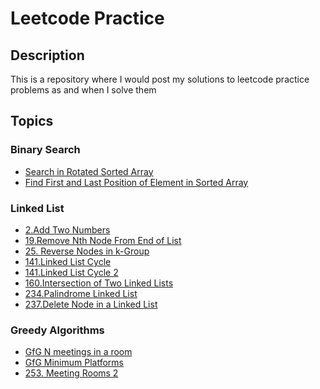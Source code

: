 # Leetcode Practice

## Description
This is a repository where I would post my solutions to leetcode practice problems as and when I solve them


## Topics 
### Binary Search
<ul>

  <li><a href="https://leetcode.com/problems/search-in-rotated-sorted-array/description/">Search in Rotated Sorted Array</a></li>
  <li><a href="https://leetcode.com/problems/find-first-and-last-position-of-element-in-sorted-array/">Find First and Last Position of Element in Sorted Array</a></li>
</ul>


### Linked List
<ul>
  <li><a href="https://leetcode.com/problems/add-two-numbers/description/">2.Add Two Numbers</a></li>
  <li><a href="https://leetcode.com/problems/remove-nth-node-from-end-of-list/description/">19.Remove Nth Node From End of List</a></li>
  <li><a href="https://leetcode.com/problems/reverse-nodes-in-k-group/description/">25. Reverse Nodes in k-Group</a></li>
  <li><a href="https://leetcode.com/problems/intersection-of-two-linked-lists/">141.Linked List Cycle</a></li>
  <li><a href="https://leetcode.com/problems/linked-list-cycle-ii/">141.Linked List Cycle 2</a></li>
  <li><a href="https://leetcode.com/problems/linked-list-cycle/">160.Intersection of Two Linked Lists</a></li>
  <li><a href="https://leetcode.com/problems/palindrome-linked-list/description/">234.Palindrome Linked List</a></li>
  <li><a href="https://leetcode.com/problems/delete-node-in-a-linked-list/description/">237.Delete Node in a Linked List</a></li>
</ul>


### Greedy Algorithms
<ul>
  <li><a href="https://www.geeksforgeeks.org/problems/n-meetings-in-one-room-1587115620/1">GfG N meetings in a room</a></li>
  <li><a href="https://www.geeksforgeeks.org/problems/minimum-platforms-1587115620/1">GfG Minimum Platforms</a></li>
  <li><a href="https://leetcode.com/problems/meeting-rooms-ii/description/?source=submission-noac">253. Meeting Rooms 2</a></li>
</ul>

